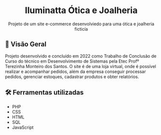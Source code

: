 <h1 align="center">Iluminatta Ótica e Joalheria</h1>
<div align="center">
  Projeto de um site e-commerce desenvolviedo para uma ótica e joalheria ficticía 
</div>

## 🔭 Visão Geral
Projeto desenvolvido e concluído em 2022 como Trabalho de Conclusão de Curso do técnico em Desenvolvimento de Sistemas pela Etec Profº Terezinha Monteiro dos Santos.
O site é de uma loja virtual, onde é possível realizar e acompanhar pedidos, além da empresa conseguir processar pedidos, gerenciar estoques, cadastrar produtos e obter relatórios.

## 🛠️ Ferramentas utilizadas

- PHP
- CSS
- HTML
- SQL
- JavaScript
